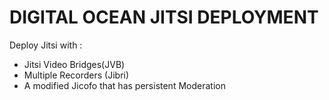 # DIGITAL OCEAN JITSI DEPLOYMENT

Deploy Jitsi with :

- Jitsi Video Bridges(JVB)
- Multiple Recorders (Jibri)
- A modified Jicofo that has persistent Moderation

